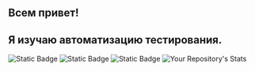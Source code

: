 ## Всем привет!
## Я изучаю автоматизацию тестирования.
 ![Static Badge](https://img.shields.io/badge/JAVA%20-%23FF0000)
 ![Static Badge](https://img.shields.io/badge/Selenide%20-%23FFFF00)
 ![Static Badge](https://img.shields.io/badge/Selenium%20-%23FFA500)
 ![Your Repository's Stats](https://github-readme-stats.vercel.app/api?ArtemGuschin8876=Your_GitHub_ArtemGuschin8876&show_icons=true)

